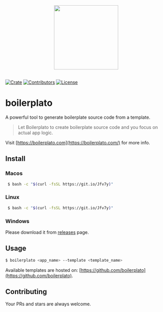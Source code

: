 <div align="center">
  <a href="https://github.com/boilerplato">
    <img width="200" height="200" src="https://avatars3.githubusercontent.com/u/63495711?s=200&v=4">
  </a>
  <br />
  <br />
</div>

[![Crate](https://img.shields.io/crates/v/boilerplato.svg)](https://crates.io/crates/boilerplato)
[![Contributors](https://img.shields.io/github/contributors/boilerplato/boilerplato.svg)](https://github.com/orgs/boilerplato/people)
[![License](https://img.shields.io/github/license/boilerplato/boilerplato.svg)](https://github.com/boilerplato/boilerplato/blob/master/LICENSE)

# boilerplato

A powerful tool to generate boilerplate source code from a template.

> Let Boilerplato to create boilerplate source code and you focus on actual app logic.

Visit [https://boilerplato.com](https://boilerplato.com/) for more info.

## Install

### Macos

```sh
 $ bash -c "$(curl -fsSL https://git.io/Jfv7y)"
```

### Linux

```sh
 $ bash -c "$(curl -fsSL https://git.io/Jfv7y)"
```

### Windows

Please download it from [releases](https://github.com/boilerplato/boilerplato/releases) page.


## Usage

```sh
$ boilerplato <app_name> --template <template_name>
```

Available templates are hosted on: [https://github.com/boilerplato](https://github.com/boilerplato).

## Contributing

Your PRs and stars are always welcome.